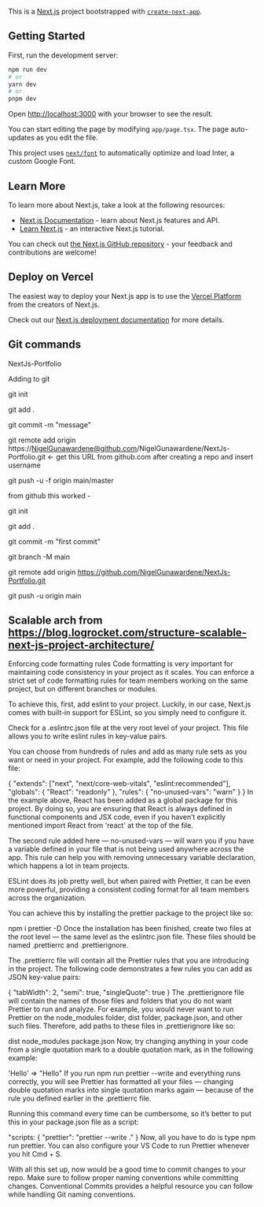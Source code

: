 This is a [Next.js](https://nextjs.org/) project bootstrapped with [`create-next-app`](https://github.com/vercel/next.js/tree/canary/packages/create-next-app).

## Getting Started

First, run the development server:

```bash
npm run dev
# or
yarn dev
# or
pnpm dev
```

Open [http://localhost:3000](http://localhost:3000) with your browser to see the result.

You can start editing the page by modifying `app/page.tsx`. The page auto-updates as you edit the file.

This project uses [`next/font`](https://nextjs.org/docs/basic-features/font-optimization) to automatically optimize and load Inter, a custom Google Font.

## Learn More

To learn more about Next.js, take a look at the following resources:

- [Next.js Documentation](https://nextjs.org/docs) - learn about Next.js features and API.
- [Learn Next.js](https://nextjs.org/learn) - an interactive Next.js tutorial.

You can check out [the Next.js GitHub repository](https://github.com/vercel/next.js/) - your feedback and contributions are welcome!

## Deploy on Vercel

The easiest way to deploy your Next.js app is to use the [Vercel Platform](https://vercel.com/new?utm_medium=default-template&filter=next.js&utm_source=create-next-app&utm_campaign=create-next-app-readme) from the creators of Next.js.

Check out our [Next.js deployment documentation](https://nextjs.org/docs/deployment) for more details.

## Git commands

NextJs-Portfolio

Adding to git

git init

git add .

git commit -m "message"

git remote add origin https://NigelGunawardene@github.com/NigelGunawardene/NextJs-Portfolio.git <- get this URL from github.com after creating a repo and insert username

git push -u -f origin main/master


from github this worked - 

git init

git add .

git commit -m "first commit"

git branch -M main

git remote add origin https://github.com/NigelGunawardene/NextJs-Portfolio.git

git push -u origin main

## Scalable arch from https://blog.logrocket.com/structure-scalable-next-js-project-architecture/

Enforcing code formatting rules
Code formatting is very important for maintaining code consistency in your project as it scales. You can enforce a strict set of code formatting rules for team members working on the same project, but on different branches or modules.

To achieve this, first, add eslint to your project. Luckily, in our case, Next.js comes with built-in support for ESLint, so you simply need to configure it.

Check for a .eslintrc.json file at the very root level of your project. This file allows you to write eslint rules in key-value pairs.

You can choose from hundreds of rules and add as many rule sets as you want or need in your project. For example, add the following code to this file:

{
  "extends": ["next", "next/core-web-vitals", "eslint:recommended"],
  "globals": {
    "React": "readonly"
  },
  "rules": {
    "no-unused-vars": "warn"
  }
}
In the example above, React has been added as a global package for this project. By doing so, you are ensuring that React is always defined in functional components and JSX code, even if you haven’t explicitly mentioned import React from 'react' at the top of the file.

The second rule added here — no-unused-vars — will warn you if you have a variable defined in your file that is not being used anywhere across the app. This rule can help you with removing unnecessary variable declaration, which happens a lot in team projects.

ESLint does its job pretty well, but when paired with Prettier, it can be even more powerful, providing a consistent coding format for all team members across the organization.

You can achieve this by installing the prettier package to the project like so:

npm i prettier -D
Once the installation has been finished, create two files at the root level — the same level as the eslintrc.json file. These files should be named .prettierrc and .prettierignore.

The .prettierrc file will contain all the Prettier rules that you are introducing in the project. The following code demonstrates a few rules you can add as JSON key-value pairs:

{
  "tabWidth": 2,
  "semi": true,
  "singleQuote": true
}
The .prettierignore file will contain the names of those files and folders that you do not want Prettier to run and analyze. For example, you would never want to run Prettier on the node_modules folder, dist folder, package.json, and other such files. Therefore, add paths to these files in .prettierignore like so:

dist
node_modules
package.json
Now, try changing anything in your code from a single quotation mark to a double quotation mark, as in the following example:

'Hello' => "Hello"
If you run npm run prettier --write and everything runs correctly, you will see Prettier has formatted all your files — changing double quotation marks into single quotation marks again — because of the rule you defined earlier in the .prettierrc file.

Running this command every time can be cumbersome, so it’s better to put this in your package.json file as a script:

 "scripts: {
    "prettier": "prettier --write ."
  }
Now, all you have to do is type npm run prettier. You can also configure your VS Code to run Prettier whenever you hit Cmd + S.

With all this set up, now would be a good time to commit changes to your repo. Make sure to follow proper naming conventions while committing changes. Conventional Commits provides a helpful resource you can follow while handling Git naming conventions.